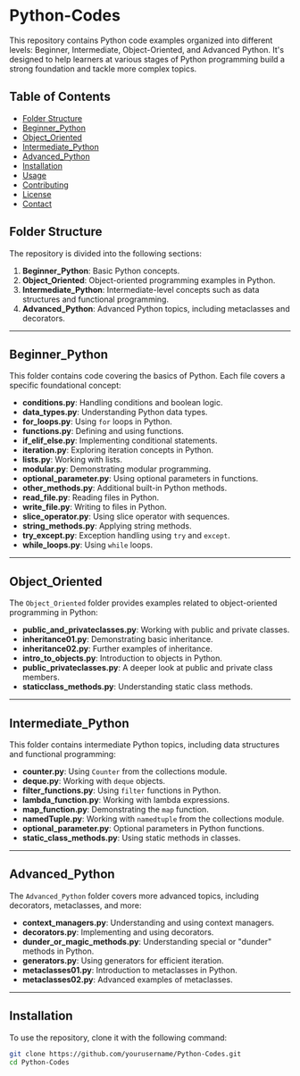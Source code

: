 # Python-Codes

This repository contains Python code examples organized into different levels: Beginner, Intermediate, Object-Oriented, and Advanced Python. It's designed to help learners at various stages of Python programming build a strong foundation and tackle more complex topics.

## Table of Contents
- [Folder Structure](#folder-structure)
- [Beginner_Python](#beginner_python)
- [Object_Oriented](#object_oriented)
- [Intermediate_Python](#intermediate_python)
- [Advanced_Python](#advanced_python)
- [Installation](#installation)
- [Usage](#usage)
- [Contributing](#contributing)
- [License](#license)
- [Contact](#contact)

## Folder Structure

The repository is divided into the following sections:

1. **Beginner_Python**: Basic Python concepts.
2. **Object_Oriented**: Object-oriented programming examples in Python.
3. **Intermediate_Python**: Intermediate-level concepts such as data structures and functional programming.
4. **Advanced_Python**: Advanced Python topics, including metaclasses and decorators.

---

## Beginner_Python

This folder contains code covering the basics of Python. Each file covers a specific foundational concept:

- **conditions.py**: Handling conditions and boolean logic.
- **data_types.py**: Understanding Python data types.
- **for_loops.py**: Using `for` loops in Python.
- **functions.py**: Defining and using functions.
- **if_elif_else.py**: Implementing conditional statements.
- **iteration.py**: Exploring iteration concepts in Python.
- **lists.py**: Working with lists.
- **modular.py**: Demonstrating modular programming.
- **optional_parameter.py**: Using optional parameters in functions.
- **other_methods.py**: Additional built-in Python methods.
- **read_file.py**: Reading files in Python.
- **write_file.py**: Writing to files in Python.
- **slice_operator.py**: Using slice operator with sequences.
- **string_methods.py**: Applying string methods.
- **try_except.py**: Exception handling using `try` and `except`.
- **while_loops.py**: Using `while` loops.

---

## Object_Oriented

The `Object_Oriented` folder provides examples related to object-oriented programming in Python:

- **public_and_privateclasses.py**: Working with public and private classes.
- **inheritance01.py**: Demonstrating basic inheritance.
- **inheritance02.py**: Further examples of inheritance.
- **intro_to_objects.py**: Introduction to objects in Python.
- **public_privateclasses.py**: A deeper look at public and private class members.
- **staticclass_methods.py**: Understanding static class methods.

---

## Intermediate_Python

This folder contains intermediate Python topics, including data structures and functional programming:

- **counter.py**: Using `Counter` from the collections module.
- **deque.py**: Working with `deque` objects.
- **filter_functions.py**: Using `filter` functions in Python.
- **lambda_function.py**: Working with lambda expressions.
- **map_function.py**: Demonstrating the `map` function.
- **namedTuple.py**: Working with `namedtuple` from the collections module.
- **optional_parameter.py**: Optional parameters in Python functions.
- **static_class_methods.py**: Using static methods in classes.

---

## Advanced_Python

The `Advanced_Python` folder covers more advanced topics, including decorators, metaclasses, and more:

- **context_managers.py**: Understanding and using context managers.
- **decorators.py**: Implementing and using decorators.
- **dunder_or_magic_methods.py**: Understanding special or "dunder" methods in Python.
- **generators.py**: Using generators for efficient iteration.
- **metaclasses01.py**: Introduction to metaclasses in Python.
- **metaclasses02.py**: Advanced examples of metaclasses.

---

## Installation

To use the repository, clone it with the following command:

```bash
git clone https://github.com/yourusername/Python-Codes.git
cd Python-Codes
